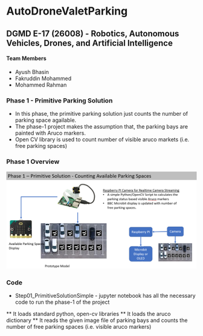 # AutoDroneValetParking
## DGMD E-17 (26008) - Robotics, Autonomous Vehicles, Drones, and Artificial Intelligence

#### Team Members

* Ayush Bhasin
* Fakruddin Mohammed
* Mohammed Rahman

### Phase 1 - Primitive Parking Solution

* In this phase, the primitive parking solution just counts the number of parking space agailable.
* The phase-1 project makes the assumption that, the parking bays are painted with Aruco markers.
* Open CV library is used to count number of visible aruco markets (i.e. free parking spaces)


### Phase 1 Overview

![Project Overview](Phase1_Overview.PNG)

### Code

* Step01_PrimitiveSolutionSimple - jupyter notebook has all the necessary code to run the phase-1 of the project

** It loads standard python, open-cv libraries
** It loads the aruco dictionary
** It reads the given image file of parking bays and counts the number of free parking spaces (i.e. visible aruco markers)
